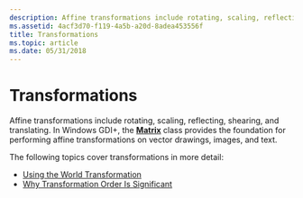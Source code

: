 ```yaml
---
description: Affine transformations include rotating, scaling, reflecting, shearing, and translating. In Windows GDI+, the Matrix class provides the foundation for performing affine transformations on vector drawings, images, and text.
ms.assetid: 4acf3d70-f119-4a5b-a20d-8adea453556f
title: Transformations
ms.topic: article
ms.date: 05/31/2018
---
```


# Transformations

Affine transformations include rotating, scaling, reflecting, shearing, and translating. In Windows GDI+, the [**Matrix**](/windows/desktop/api/gdiplusmatrix/nl-gdiplusmatrix-matrix) class provides the foundation for performing affine transformations on vector drawings, images, and text.

The following topics cover transformations in more detail:

-   [Using the World Transformation](-gdiplus-using-the-world-transformation-use.md)
-   [Why Transformation Order Is Significant](-gdiplus-why-transformation-order-is-significant-use.md)

 

 



